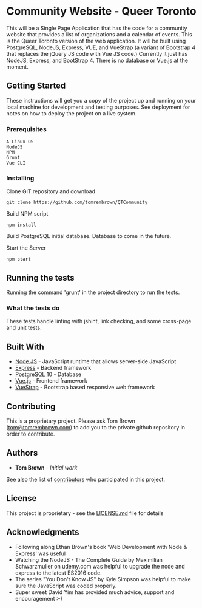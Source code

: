 # Community Website - Queer Toronto

This will be a Single Page Application that has the code for a community website that provides a list of organizations and a calendar of events.  This is the Queer Toronto version of the web application.  It will be built using PostgreSQL, NodeJS, Express, VUE, and VueStrap (a variant of Bootstrap 4 that 
replaces the jQuery JS code with Vue JS code.)  Currently it just has NodeJS, Express, and BootStrap 4.  There is no database or Vue.js at the moment.

## Getting Started

These instructions will get you a copy of the project up and running on your local machine for development and testing purposes. See deployment for notes on how to deploy the project on a live system.

### Prerequisites

```
A Linux OS
NodeJS
NPM
Grunt
Vue CLI
```

### Installing

Clone GIT repository and download

```
git clone https://github.com/tomrembrown/QTCommunity
```

Build NPM script

```
npm install
```

Build PostgreSQL initial database.  Database to come in the future.

Start the Server

```
npm start
```

## Running the tests

Running the command 'grunt' in the project directory to run the tests.

### What the tests do

These tests handle linting with jshint, link checking, and some cross-page and unit tests.

## Built With

* [Node.JS](https://nodejs.org/) - JavaScript runtime that allows server-side JavaScript
* [Express](https://expressjs.com/) - Backend framework
* [PostgreSQL 10](https://www.postgresql.org/) - Database
* [Vue.js](https://vuejs.org/) - Frontend framework
* [VueStrap](https://wffranco.github.io/vue-strap/) - Bootstrap based responsive web framework

## Contributing

This is a proprietary project.  Please ask Tom Brown (tom@tomrembrown.com) to add you to the private github repository in order to contribute.

## Authors

* **Tom Brown** - *Initial work*

See also the list of [contributors](https://github.com/tomrembrown/QTCommunity/contributors) who participated in this project.

## License

This project is proprietary - see the [LICENSE.md](LICENSE.md) file for details

## Acknowledgments

* Following along Ethan Brown's book 'Web Development with Node & Express' was useful
* Watching the NodeJS - The Complete Guide by Maximilian Schwarzmuller on udemy.com was helpful to upgrade the node and express to the latest ES2016 code.
* The series "You Don't Know JS" by Kyle Simpson was helpful to make sure the JavaScript was coded properly.
* Super sweet David Yim has provided much advice, support and encouragement :-)
